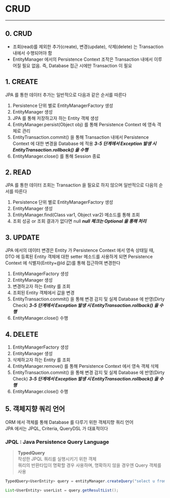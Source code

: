 # CRUD

---

## 0. CRUD

* 조회(read)를 제외한 추가(create), 변경(update), 삭제(delete) 는 Transaction 내에서 수행되어야 함
* EntityManager 에서의 Persistence Context 조작은 Transaction 내에서 이루어질 필요 없음. 즉, Database 접근 시에만 Transaction 이 필요

## 1. CREATE

JPA 를 통한 데이터 추가는 일반적으로 다음과 같은 순서를 따른다

1. Persistence 단위 별로 EntityManagerFactory 생성
2. EntityManager 생성
3. JPA 를 통해 저장하고자 하는 Entity 객체 생성
4. EntityManager.persist(Object obj) 를 통해 Persistence Context 에 영속 객체로 관리
5. EntityTransaction.commit() 을 통해 Transaction 내에서 Persistence Context 에 대한 변경을 Database 에 적용
***3-5 단계에서 Exception 발생 시 EntityTransaction.rollback() 을 수행***
6. EntityManager.close() 를 통해 Session 종료

## 2. READ

JPA 를 통한 데이터 조회는 Transaction 을 필요로 하지 않으며 일반적으로 다음의 순서를 따른다

1. Persistence 단위 별로 EntityManagerFactory 생성
2. EntityManager 생성
3. EntityManager.find(Class<T> var1, Object var2) 메소드를 통해 조회
4. 조회 성공 or 조회 결과가 없다면 null
***null 체크는 Optional 을 통해 처리***

## 3. UPDATE

JPA 에서의 데이터 변경은 Entity 가 Persistence Context 에서 영속 상태일 때, DTO 에 등록된 Entity 객체에 대한 setter 메소드를 사용하게 되면 Persistence Context 에 식별자(Entity+@Id 값)를 통해 접근하여 변경한다

1. EntityManagerFactory 생성
2. EntityManager 생성
3. 변경하고자 하는 Entity 를 조회
4. 조회된 Entity 객체에서 값을 변경
5. EntityTransaction.commit() 을 통해 변경 감지 및 실제 Database 에 반영(Dirty Check)
***3-5 단계에서 Exception 발생 시 EntityTransaction.rollback() 을 수행***
6. EntityManager.close() 수행

## 4. DELETE

1. EntityManagerFactory 생성
2. EntityManager 생성
3. 삭제하고자 하는 Entity 를 조회
4. EntityManager.remove() 를 통해 Persistence Context 에서 영속 객체 삭제
5. EntityTransaction.commit() 을 통해 변경 감지 및 실제 Database 에 반영(Dirty Check)
***3-5 단계에서 Exception 발생 시 EntityTransaction.rollback() 을 수행***
6. EntityManager.close() 수행

## 5. 객체지향 쿼리 언어

ORM 에서 객체를 통해 Database 를 다루기 위한 객체지향 쿼리 언어 <br>
JPA 에서는 JPQL, Criteria, QueryDSL 가 대표적이다

### JPQL : Java Persistence Query Language

> **TypedQuery** <br>
작성한 JPQL 쿼리를 실행시키기 위한 객체 <br>
쿼리의 반환타입이 명확할 경우 사용하며, 명확하지 않을 경우엔 
Query 객체를 사용

```java
TypedQuery<UserEntity> query = entityManager.createQuery("select u from UserEntity as u",UserEntity.class);

List<UserEntity> userList = query.getResultList();
```